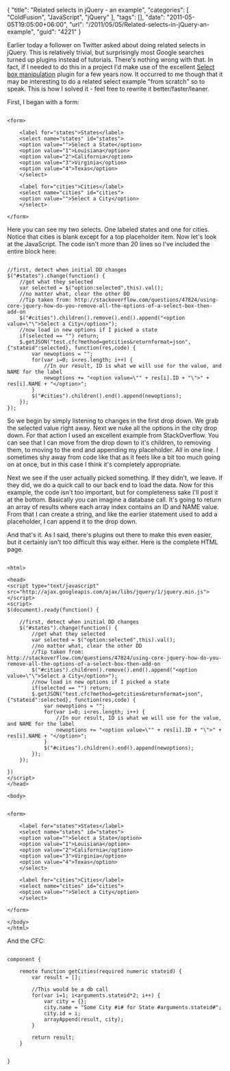 {
	"title": "Related selects in jQuery - an example",
	"categories": [
		"ColdFusion",
		"JavaScript",
		"jQuery"
	],
	"tags": [],
	"date": "2011-05-05T19:05:00+06:00",
	"url": "/2011/05/05/Related-selects-in-jQuery-an-example",
	"guid": "4221"
}

Earlier today a follower on Twitter asked about doing related selects in jQuery. This is relatively trivial, but surprisingly most Google searches turned up plugins instead of tutorials. There's nothing wrong with that. In fact, if I needed to do this in a project I'd make use of the excellent <a href="http://www.texotela.co.uk/code/jquery/select/">Select box manipulation</a> plugin for a few years now. It occurred to me though that it may be interesting to do a related select example "from scratch" so to speak. This is how I solved it - feel free to rewrite it better/faster/leaner.
<!--more-->
<p>

First, I began with a form:

<p>

<pre><code class="language-markup">
&lt;form&gt;
	
	&lt;label for="states"&gt;States&lt;/label&gt;
	&lt;select name="states" id="states"&gt;
	&lt;option value=""&gt;Select a State&lt;/option&gt;
	&lt;option value="1"&gt;Louisiana&lt;/option&gt;
	&lt;option value="2"&gt;California&lt;/option&gt;
	&lt;option value="3"&gt;Virginia&lt;/option&gt;
	&lt;option value="4"&gt;Texas&lt;/option&gt;
	&lt;/select&gt;

	&lt;label for="cities"&gt;Cities&lt;/label&gt;
	&lt;select name="cities" id="cities"&gt;
	&lt;option value=""&gt;Select a City&lt;/option&gt;
	&lt;/select&gt;	
	
&lt;/form&gt;
</code></pre>

<p>

Here you can see my two selects. One labeled states and one for cities. Notice that cities is blank except for a top placeholder item. Now let's look at the JavaScript. The code isn't more than 20 lines so I've included the entire block here:

<p>

<pre><code class="language-javascript">
//first, detect when initial DD changes
$("#states").change(function() {
	//get what they selected
	var selected = $("option:selected",this).val();
	//no matter what, clear the other DD
	//Tip taken from: http://stackoverflow.com/questions/47824/using-core-jquery-how-do-you-remove-all-the-options-of-a-select-box-then-add-on
	$("#cities").children().remove().end().append("&lt;option value=\"\"&gt;Select a City&lt;/option&gt;");
	//now load in new options if I picked a state
	if(selected == "") return;
	$.getJSON("test.cfc?method=getcities&returnformat=json",{"stateid":selected}, function(res,code) {
		var newoptions = "";
		for(var i=0; i&lt;res.length; i++) {
			//In our result, ID is what we will use for the value, and NAME for the label
			newoptions += "&lt;option value=\"" + res[i].ID + "\"&gt;" + res[i].NAME + "&lt;/option&gt;";
		}
		$("#cities").children().end().append(newoptions);
	});
});
</code></pre>

<p>

So we begin by simply listening to changes in the first drop down. We grab the selected value right away. Next we nuke all the options in the city drop down. For that action I used an excellent example from StackOverflow. You can see that I can move from the drop down to it's children, to removing them, to moving to the end and appending my placeholder. All in one line. I sometimes shy away from code like that as it feels like a bit too much going on at once, but in this case I think it's completely appropriate. 

<p>

Next we see if the user actually picked something. If they didn't, we leave. If they did, we do a quick call to our back end to load the data. Now for this example, the code isn't too important, but for completeness sake I'll post it at the bottom. Basically you can imagine a database call. It's going to return an array of results where each array index contains an ID and NAME value. From that I can create a string, and like the earlier statement used to add a placeholder, I can append it to the drop down.

<p>

And that's it. As I said, there's plugins out there to make this even easier, but it certainly isn't too difficult this way either. Here is the complete HTML page.

<p>

<pre><code class="language-markup">
&lt;html&gt;

&lt;head&gt;
&lt;script type="text/javascript" src="http://ajax.googleapis.com/ajax/libs/jquery/1/jquery.min.js"&gt;&lt;/script&gt;
&lt;script&gt;
$(document).ready(function() {

	//first, detect when initial DD changes
	$("#states").change(function() {
		//get what they selected
		var selected = $("option:selected",this).val();
		//no matter what, clear the other DD
		//Tip taken from: http://stackoverflow.com/questions/47824/using-core-jquery-how-do-you-remove-all-the-options-of-a-select-box-then-add-on
		$("#cities").children().remove().end().append("&lt;option value=\"\"&gt;Select a City&lt;/option&gt;");
		//now load in new options if I picked a state
		if(selected == "") return;
		$.getJSON("test.cfc?method=getcities&returnformat=json",{"stateid":selected}, function(res,code) {
			var newoptions = "";
			for(var i=0; i&lt;res.length; i++) {
				//In our result, ID is what we will use for the value, and NAME for the label
				newoptions += "&lt;option value=\"" + res[i].ID + "\"&gt;" + res[i].NAME + "&lt;/option&gt;";
			}
			$("#cities").children().end().append(newoptions);
		});
	});

})
&lt;/script&gt;
&lt;/head&gt;

&lt;body&gt;


&lt;form&gt;
	
	&lt;label for="states"&gt;States&lt;/label&gt;
	&lt;select name="states" id="states"&gt;
	&lt;option value=""&gt;Select a State&lt;/option&gt;
	&lt;option value="1"&gt;Louisiana&lt;/option&gt;
	&lt;option value="2"&gt;California&lt;/option&gt;
	&lt;option value="3"&gt;Virginia&lt;/option&gt;
	&lt;option value="4"&gt;Texas&lt;/option&gt;
	&lt;/select&gt;

	&lt;label for="cities"&gt;Cities&lt;/label&gt;
	&lt;select name="cities" id="cities"&gt;
	&lt;option value=""&gt;Select a City&lt;/option&gt;
	&lt;/select&gt;	
	
&lt;/form&gt;

&lt;/body&gt;
&lt;/html&gt;
</code></pre>

<p>

And the CFC:

<p>

<pre><code class="language-javascript">
component {

	remote function getCities(required numeric stateid) { 
		var result = [];
		
		//This would be a db call
		for(var i=1; i&lt;arguments.stateid*2; i++) {
			var city = {};
			city.name = "Some City #i# for State #arguments.stateid#";
			city.id = i;
			arrayAppend(result, city);	
		}
		
		return result;
	}

	
}
</code></pre>

